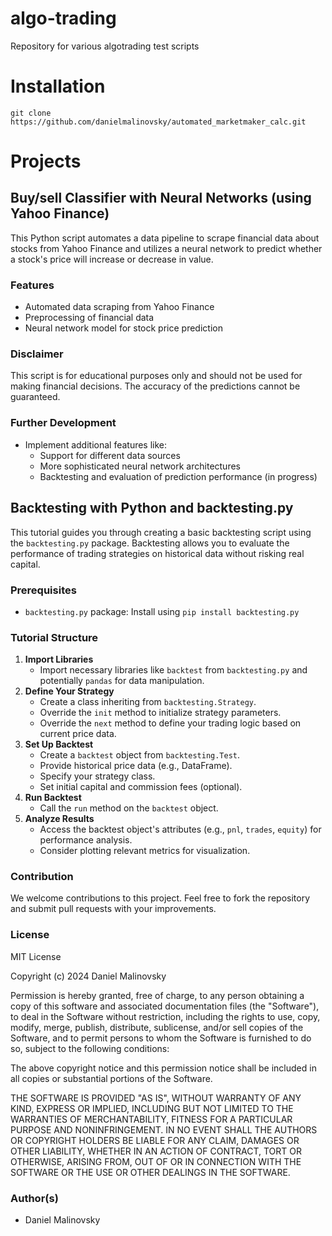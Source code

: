 # algo-trading
Repository for various algotrading test scripts

# Installation

```
git clone https://github.com/danielmalinovsky/automated_marketmaker_calc.git
```
# Projects

## Buy/sell Classifier with Neural Networks (using Yahoo Finance)

This Python script automates a data pipeline to scrape financial data about stocks from Yahoo Finance and utilizes a neural network to predict whether a stock's price will increase or decrease in value.

### Features

* Automated data scraping from Yahoo Finance
* Preprocessing of financial data
* Neural network model for stock price prediction

### Disclaimer

This script is for educational purposes only and should not be used for making financial decisions. The accuracy of the predictions cannot be guaranteed.

### Further Development

* Implement additional features like:
    * Support for different data sources
    * More sophisticated neural network architectures
    * Backtesting and evaluation of prediction performance (in progress)
 
## Backtesting with Python and backtesting.py

This tutorial guides you through creating a basic backtesting script using the `backtesting.py` package. Backtesting allows you to evaluate the performance of trading strategies on historical data without risking real capital.

### Prerequisites

- `backtesting.py` package: Install using `pip install backtesting.py`

### Tutorial Structure

1. **Import Libraries**
	- Import necessary libraries like `backtest` from `backtesting.py` and potentially `pandas` for data manipulation.
1. **Define Your Strategy**
	- Create a class inheriting from `backtesting.Strategy`.
	- Override the `init` method to initialize strategy parameters.
	- Override the `next` method to define your trading logic based on current price data.
2. **Set Up Backtest**
	- Create a `backtest` object from `backtesting.Test`.
	- Provide historical price data (e.g., DataFrame).
	- Specify your strategy class.
	- Set initial capital and commission fees (optional).
3. **Run Backtest**
	- Call the `run` method on the `backtest` object.
4. **Analyze Results**
	- Access the backtest object's attributes (e.g., `pnl`, `trades`, `equity`) for performance analysis.
	- Consider plotting relevant metrics for visualization.

### Contribution

We welcome contributions to this project. Feel free to fork the repository and submit pull requests with your improvements.

### License

MIT License

Copyright (c) 2024 Daniel Malinovsky

Permission is hereby granted, free of charge, to any person obtaining a copy of this software and associated documentation files (the "Software"), to deal in the Software without restriction, including the rights to use, copy, modify, merge, publish, distribute, sublicense, and/or sell copies of the Software, and to permit persons to whom the Software is furnished to do so, subject to the following conditions:

The above copyright notice and this permission notice shall be included in all copies or substantial portions of the Software.

THE SOFTWARE IS PROVIDED "AS IS", WITHOUT WARRANTY OF ANY KIND, EXPRESS OR IMPLIED, INCLUDING BUT NOT LIMITED TO THE WARRANTIES OF MERCHANTABILITY, FITNESS FOR A PARTICULAR PURPOSE AND NONINFRINGEMENT. IN NO EVENT SHALL THE AUTHORS OR COPYRIGHT HOLDERS BE LIABLE FOR ANY CLAIM, DAMAGES OR OTHER LIABILITY, WHETHER IN AN ACTION OF CONTRACT, TORT OR OTHERWISE, ARISING FROM, OUT OF OR IN CONNECTION WITH THE SOFTWARE OR THE USE OR OTHER DEALINGS IN THE SOFTWARE.

### Author(s)

* Daniel Malinovsky
